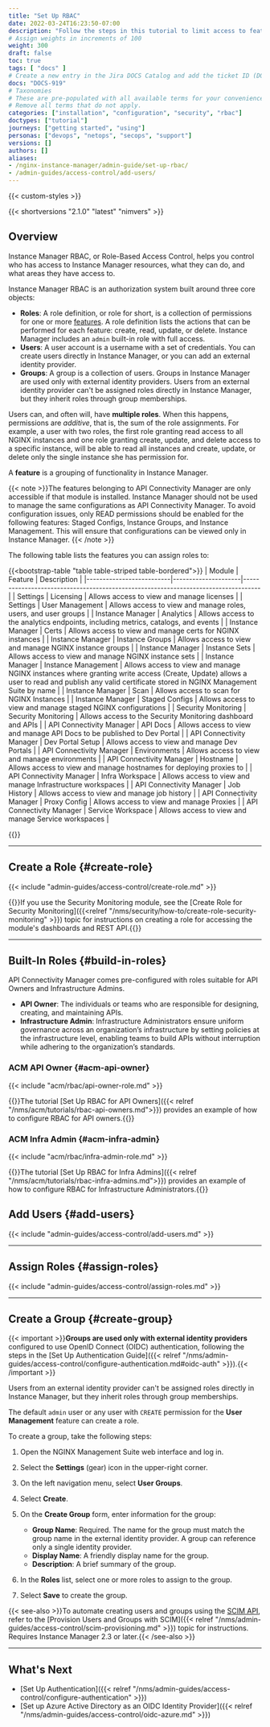 ```yaml
---
title: "Set Up RBAC"
date: 2022-03-24T16:23:50-07:00
description: "Follow the steps in this tutorial to limit access to features using role-based access control (RBAC)."
# Assign weights in increments of 100
weight: 300
draft: false
toc: true
tags: [ "docs" ]
# Create a new entry in the Jira DOCS Catalog and add the ticket ID (DOCS-<number>) below
docs: "DOCS-919"
# Taxonomies
# These are pre-populated with all available terms for your convenience.
# Remove all terms that do not apply.
categories: ["installation", "configuration", "security", "rbac"]
doctypes: ["tutorial"]
journeys: ["getting started", "using"]
personas: ["devops", "netops", "secops", "support"]
versions: []
authors: []
aliases:
- /nginx-instance-manager/admin-guide/set-up-rbac/
- /admin-guides/access-control/add-users/
---
```


{{< custom-styles >}}

{{< shortversions "2.1.0" "latest" "nimvers" >}}

## Overview

Instance Manager RBAC, or Role-Based Access Control, helps you control who has access to Instance Manager resources, what they can do, and what areas they have access to.

Instance Manager RBAC is an authorization system built around three core objects:

- **Roles**: A role definition, or role for short, is a collection of permissions for one or more [features](#feature-definition). A role definition lists the actions that can be performed for each feature: create, read, update, or delete. Instance Manager includes an `admin` built-in role with full access.
- **Users**: A user account is a username with a set of credentials. You can create users directly in Instance Manager, or you can add an external identity provider.
- **Groups**: A group is a collection of users. Groups in Instance Manager are used only with external identity providers. Users from an external identity provider can't be assigned roles directly in Instance Manager, but they inherit roles through group memberships.

Users can, and often will, have **multiple roles**. When this happens, permissions are *additive*, that is, the sum of the role assignments. For example, a user with two roles, the first role granting read access to all NGINX instances and one role granting create, update, and delete access to a specific instance, will be able to read all instances and create, update, or delete only the single instance she has permission for.

<a name="feature-definition"></a>

A **feature** is a grouping of functionality in Instance Manager.

{{< note >}}The features belonging to API Connectivity Manager are only accessible if that module is installed.
Instance Manager should not be used to manage the same configurations as API Connectivity Manager. To avoid configuration issues, only READ permissions should be enabled for the following features:
Staged Configs, Instance Groups, and Instance Management. This will ensure that configurations can be viewed only in Instance Manager. {{< /note >}}

The following table lists the features you can assign roles to:

{{<bootstrap-table "table table-striped table-bordered">}}
| Module                   | Feature             | Description                                                                       |
|--------------------------|---------------------|-----------------------------------------------------------------------------------|
| Settings                 | Licensing           | Allows access to view and manage licenses                                         |
| Settings                 | User Management     | Allows access to view and manage roles, users, and user groups                    |
| Instance Manager         | Analytics           | Allows access to the analytics endpoints, including metrics, catalogs, and events |
| Instance Manager         | Certs               | Allows access to view and manage certs for NGINX instances                        |
| Instance Manager         | Instance Groups     | Allows access to view and manage NGINX instance groups                            |
| Instance Manager         | Instance Sets       | Allows access to view and manage NGINX instance sets                              |
| Instance Manager         | Instance Management | Allows access to view and manage NGINX instances where granting write access (Create, Update) allows a user to read and publish any valid certificate stored in NGINX Management Suite by name                              |
| Instance Manager         | Scan                | Allows access to scan for NGINX Instances                                         |
| Instance Manager         | Staged Configs      | Allows access to view and manage staged NGINX configurations                      |
| Security Monitoring      | Security Monitoring | Allows access to the Security Monitoring dashboard and APIs                       |
| API Connectivity Manager | API Docs            | Allows access to view and manage API Docs to be published to Dev Portal           |
| API Connectivity Manager | Dev Portal Setup    | Allows access to view and manage Dev Portals                                      |
| API Connectivity Manager | Environments        | Allows access to view and manage environments                                     |
| API Connectivity Manager | Hostname            | Allows access to view and manage hostnames for deploying proxies to               |
| API Connectivity Manager | Infra Workspace     | Allows access to view and manage Infrastructure workspaces                        |
| API Connectivity Manager | Job History         | Allows access to view and manage job history                                      |
| API Connectivity Manager | Proxy Config        | Allows access to view and manage Proxies                                          |
| API Connectivity Manager | Service Workspace   | Allows access to view and manage Service workspaces                               |

{{</bootstrap-table>}}

---

## Create a Role {#create-role}

{{< include "admin-guides/access-control/create-role.md" >}}

{{<see-also>}}If you use the Security Monitoring module, see the [Create Role for Security Monitoring]({{<relref "/nms/security/how-to/create-role-security-monitoring" >}}) topic for instructions on creating a role for accessing the module's dashboards and REST API.{{</see-also>}}

---

## Built-In Roles {#build-in-roles}

API Connectivity Manager comes pre-configured with roles suitable for API Owners and Infrastructure Admins.

- **API Owner**: The individuals or teams who are responsible for designing, creating, and maintaining APIs.
- **Infrastructure Admin**: Infrastructure Administrators ensure uniform governance across an organization’s infrastructure by setting policies at the infrastructure level, enabling teams to build APIs without interruption while adhering to the organization’s standards.

### ACM API Owner {#acm-api-owner}

{{< include "acm/rbac/api-owner-role.md" >}}

{{<see-also>}}The tutorial [Set Up RBAC for API Owners]({{< relref "/nms/acm/tutorials/rbac-api-owners.md">}}) provides an example of how to configure RBAC for API owners.{{</see-also>}}

### ACM Infra Admin {#acm-infra-admin}

{{< include "acm/rbac/infra-admin-role.md" >}}

{{<see-also>}}The tutorial [Set Up RBAC for Infra Admins]({{< relref "/nms/acm/tutorials/rbac-infra-admins.md">}}) provides an example of how to configure RBAC for Infrastructure Administrators.{{</see-also>}}

## Add Users {#add-users}

{{< include "admin-guides/access-control/add-users.md" >}}

---

## Assign Roles {#assign-roles}

{{< include "admin-guides/access-control/assign-roles.md" >}}

---

## Create a Group {#create-group}

{{< important >}}**Groups are used only with external identity providers** configured to use OpenID Connect (OIDC) authentication, following the steps in the [Set Up Authentication Guide]({{< relref "/nms/admin-guides/access-control/configure-authentication.md#oidc-auth" >}}).{{< /important >}}

Users from an external identity provider can't be assigned roles directly in Instance Manager, but they inherit roles through group memberships.

The default `admin` user or any user with `CREATE` permission for the **User Management** feature can create a role.

To create a group, take the following steps:

1. Open the NGINX Management Suite web interface and log in.
2. Select the **Settings** (gear) icon in the upper-right corner.
3. On the left navigation menu, select **User Groups**.
4. Select **Create**.
5. On the **Create Group** form, enter information for the group:

   - **Group Name**: Required. The name for the group must match the group name in the external identity provider. A group can reference only a single identity provider.
   - **Display Name**: A friendly display name for the group.
   - **Description**: A brief summary of the group.

6. In the **Roles** list, select one or more roles to assign to the group.
7. Select **Save** to create the group.

{{< see-also >}}To automate creating users and groups using the [SCIM API](http://www.simplecloud.info), refer to the [Provision Users and Groups with SCIM]({{< relref "/nms/admin-guides/access-control/scim-provisioning.md" >}}) topic for instructions. Requires Instance Manager 2.3 or later.{{< /see-also >}}

---

## What's Next

- [Set Up Authentication]({{< relref "/nms/admin-guides/access-control/configure-authentication" >}})
- [Set up Azure Active Directory as an OIDC Identity Provider]({{< relref "/nms/admin-guides/access-control/oidc-azure.md" >}})
